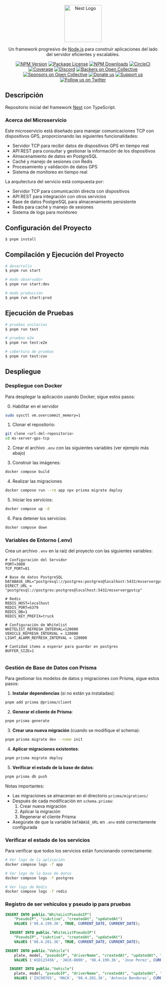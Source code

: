 <p align="center">
  <a href="http://nestjs.com/" target="blank"><img src="https://nestjs.com/img/logo-small.svg" width="120" alt="Nest Logo" /></a>
</p>

[circleci-image]: https://img.shields.io/circleci/build/github/nestjs/nest/master?token=abc123def456
[circleci-url]: https://circleci.com/gh/nestjs/nest

  <p align="center">Un framework progresivo de <a href="http://nodejs.org" target="_blank">Node.js</a> para construir aplicaciones del lado del servidor eficientes y escalables.</p>
    <p align="center">
<a href="https://www.npmjs.com/~nestjscore" target="_blank"><img src="https://img.shields.io/npm/v/@nestjs/core.svg" alt="NPM Version" /></a>
<a href="https://www.npmjs.com/~nestjscore" target="_blank"><img src="https://img.shields.io/npm/l/@nestjs/core.svg" alt="Package License" /></a>
<a href="https://www.npmjs.com/~nestjscore" target="_blank"><img src="https://img.shields.io/npm/dm/@nestjs/common.svg" alt="NPM Downloads" /></a>
<a href="https://circleci.com/gh/nestjs/nest" target="_blank"><img src="https://img.shields.io/circleci/build/github/nestjs/nest/master" alt="CircleCI" /></a>
<a href="https://coveralls.io/github/nestjs/nest?branch=master" target="_blank"><img src="https://coveralls.io/repos/github/nestjs/nest/badge.svg?branch=master#9" alt="Coverage" /></a>
<a href="https://discord.gg/G7Qnnhy" target="_blank"><img src="https://img.shields.io/badge/discord-online-brightgreen.svg" alt="Discord"/></a>
<a href="https://opencollective.com/nest#backer" target="_blank"><img src="https://opencollective.com/nest/backers/badge.svg" alt="Backers on Open Collective" /></a>
<a href="https://opencollective.com/nest#sponsor" target="_blank"><img src="https://opencollective.com/nest/sponsors/badge.svg" alt="Sponsors on Open Collective" /></a>
  <a href="https://paypal.me/kamilmysliwiec" target="_blank"><img src="https://img.shields.io/badge/Donate-PayPal-ff3f59.svg" alt="Donate us"/></a>
    <a href="https://opencollective.com/nest#sponsor"  target="_blank"><img src="https://img.shields.io/badge/Support%20us-Open%20Collective-41B883.svg" alt="Support us"></a>
  <a href="https://twitter.com/nestframework" target="_blank"><img src="https://img.shields.io/twitter/follow/nestframework.svg?style=social&label=Follow" alt="Follow us on Twitter"></a>
</p>
  <!--[![Backers on Open Collective](https://opencollective.com/nest/backers/badge.svg)](https://opencollective.com/nest#backer)
  [![Sponsors on Open Collective](https://opencollective.com/nest/sponsors/badge.svg)](https://opencollective.com/nest#sponsor)-->

## Descripción

Repositorio inicial del framework [Nest](https://github.com/nestjs/nest) con TypeScript.

### Acerca del Microservicio

Este microservicio está diseñado para manejar comunicaciones TCP con dispositivos GPS, proporcionando las siguientes funcionalidades:

- Servidor TCP para recibir datos de dispositivos GPS en tiempo real
- API REST para consultar y gestionar la información de los dispositivos
- Almacenamiento de datos en PostgreSQL
- Caché y manejo de sesiones con Redis
- Procesamiento y validación de datos GPS
- Sistema de monitoreo en tiempo real

La arquitectura del servicio está compuesta por:
- Servidor TCP para comunicación directa con dispositivos
- API REST para integración con otros servicios
- Base de datos PostgreSQL para almacenamiento persistente
- Redis para caché y manejo de sesiones
- Sistema de logs para monitoreo

## Configuración del Proyecto

```bash
$ pnpm install
```

## Compilación y Ejecución del Proyecto

```bash
# desarrollo
$ pnpm run start

# modo observador
$ pnpm run start:dev

# modo producción
$ pnpm run start:prod
```

## Ejecución de Pruebas

```bash
# pruebas unitarias
$ pnpm run test

# pruebas e2e
$ pnpm run test:e2e

# cobertura de pruebas
$ pnpm run test:cov
```

## Despliegue

### Despliegue con Docker

Para desplegar la aplicación usando Docker, sigue estos pasos:

0. Habilitar en el servidor

```bash
sudo sysctl vm.overcommit_memory=1
```

1. Clonar el repositorio:
```bash
git clone <url-del-repositorio>
cd ms-server-gps-tcp
```

2. Crear el archivo `.env` con las siguientes variables (ver ejemplo más abajo)

3. Construir las imágenes:
```bash
docker compose build
```

4. Realizar las migraciones
```bash
docker compose run --rm app npx prisma migrate deploy
```

5. Iniciar los servicios:
```bash
docker compose up -d
```

6. Para detener los servicios:
```bash
docker compose down
```

### Variables de Entorno (.env)

Crea un archivo `.env` en la raíz del proyecto con las siguientes variables: 

```env
# Configuración del Servidor
PORT=3000
TCP_PORT=81

# Base de datos PostgreSQL
DATABASE_URL="postgresql://postgres:postgres@localhost:5432/msservergpstcp"
DIRECT_URL = "postgresql://postgres:postgres@localhost:5432/msservergpstcp"

# Redis
REDIS_HOST=localhost
REDIS_PORT=6379
REDIS_DB=1
REDIS_KEY_PREFIX=truck

# Configuración de Whitelist
WHITELIST_REFRESH_INTERVAL=120000
VEHICLE_REFRESH_INTERVAL = 120000
LIGHT_ALARM_REFRESH_INTERVAL = 120000

# Cantidad items a esperar para guardar en postgres
BUFFER_SIZE=1


```

### Gestión de Base de Datos con Prisma

Para gestionar los modelos de datos y migraciones con Prisma, sigue estos pasos:

1. **Instalar dependencias** (si no están ya instaladas):
```bash
pnpm add prisma @prisma/client
```

2. **Generar el cliente de Prisma**:
```bash
pnpm prisma generate
```

3. **Crear una nueva migración** (cuando se modifique el schema):
```bash
pnpm prisma migrate dev --name init
```

4. **Aplicar migraciones existentes**:
```bash
pnpm prisma migrate deploy
```

5. **Verificar el estado de la base de datos**:
```bash
pnpm prisma db push
```


Notas importantes:
- Las migraciones se almacenan en el directorio `prisma/migrations/`
- Después de cada modificación en `schema.prisma`:
  1. Crear nueva migración
  2. Aplicar la migración
  3. Regenerar el cliente Prisma
- Asegúrate de que la variable `DATABASE_URL` en `.env` esté correctamente configurada

### Verificar el estado de los servicios

Para verificar que todos los servicios están funcionando correctamente:

```bash
# Ver logs de la aplicación
docker compose logs -f app

# Ver logs de la base de datos
docker compose logs -f postgres

# Ver logs de Redis
docker compose logs -f redis
```

### Registro de ser vehiculos y pseudo ip para pruebas

```SQL
INSERT INTO public."WhiteListPseudoIP"(
	"PseudoIP", "isActive", "createdAt", "updatedAt")
	VALUES ('98.4.199.36', TRUE, CURRENT_DATE, CURRENT_DATE);

  INSERT INTO public."WhiteListPseudoIP"(
	"PseudoIP", "isActive", "createdAt", "updatedAt")
	VALUES ('98.4.201.36', TRUE, CURRENT_DATE, CURRENT_DATE);
```

```SQL
INSERT INTO public."Vehicle"(
	plate, model, "pseudoIP", "driverName", "createdAt", "updatedAt", "isActive", "district", "color")
	VALUES ('ASD123456', 'JACK-8000', '98.4.199.36', 'Jose Perez', CURRENT_DATE, CURRENT_DATE, TRUE, 'Central','#0000ff');

  INSERT INTO public."Vehicle"(
	plate, model, "pseudoIP", "driverName", "createdAt", "updatedAt", "isActive", "district", "color")
	VALUES ('ZXC98765', 'MACK', '98.4.201.36', 'Antonio Banderas', CURRENT_DATE, CURRENT_DATE, TRUE, 'Central','#0000ff');
```

